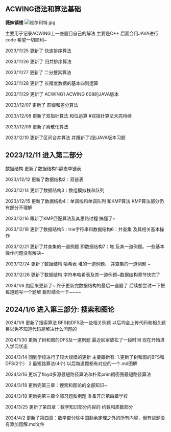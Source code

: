 ## ACWING语法和算法基础

**薇妹镇楼**
![维尔利特.jpg](https://cdn.acwing.com/media/article/image/2024/03/14/352015_8f0b0600e2-维尔利特.jpg)

主要用于记录ACWING上一些题目自己的解法 主要是C++ 后面会用JAVA进行code 希望一切顺利~

2023/11/25 更新了 快速排序算法 

2023/11/26 更新了 归并排序算法

2023/11/27 更新了 二分搜索算法

2023/11/28 更新了 长精度数据的基本四则运算

2023/11/29 更新了 ACWING1 ACWING 608的JAVA版本

2023//12/07 更新了 前缀和差分算法

2023//12/08 更新了双指针算法 和位运算 
#双指针算法未完待续

2023//12/09 更新了离散化算法 

2023/12/10 更新了区间合并算法 并跟新了2到JAVA版本习题

## 2023/12/11 进入第二部分

数据结构 更新了数据结构1:静态单链表

2023//12/12 更新了数据结构2：双链表

2023/12/14 更新了数据结构3：数组模拟栈和队列

2023//12/15 更新了数据结构4：单调栈和单调队列 和KMP算法 KMP算法部分仍有部分不理解

2023/12/16 跟新了KMP匹配算法及其思路过程 搞懂了~

2023/12/18 更新了数据结构5：trie字符串和数据结构6：并查集 及其相关基本操作

2023/12/21 更新了并查集的一道例题 即数据结构7：堆 及其一道例题。一些基本操作问题没有解决~

2023/12/24 更新了数据结构 哈希表 堆的一道例题、 并查集的一道例题 ~

2023/12/26 更新了数据结构 字符串哈希表及其一道例题~数据结构章节快完了

2024/1/6 跑回来更新了~ 终于更新完数据结构的最后一道题了 后续想尝试一下把每道题写一个题解 数形结合一下~~~~

## 2024/1/6 进入第三部分: 搜索和图论

2024/1/9 更新了搜索算法 BFS和DFS及一些相关例题 以后均会上传代码和相关题目以免不知道代码是解决什么问题的

2024/1/30 更新了树和图的DFS及一道例题 最近回家放松了一段时间 现在开始进入学习状态

2024/3/14 回到学校进行了较大规模的更新 主要跟新有: 1.更新了树和图的BFS和DFS(2个）  2.最短路算法(4个) 以后每道题都有对应的一个.md图解

2024/3/16 更新了floyd多源最短路径算法和朴素prim稠密图最短路径算法 

2024/3/18 更新完第三章：搜索和图论的全部知识~

2024/3/18 更新完第三章全部习题和例题 准备开启第四章学校

2024/3/25 更新了第四章：数学知识部分内容的 约数和质数部分

2024/4/2 更新了第四章：数学部分除中国剩余定理之外的所有内容，但有些题没有添加题解.md文件
